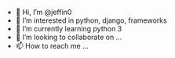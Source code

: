 - 👋 Hi, I’m @jeffin0
- 👀 I’m interested in python, django, frameworks
- 🌱 I’m currently learning python 3 
- 💞️ I’m looking to collaborate on ...
- 📫 How to reach me ...

<!---
jeffin0/jeffin0 is a ✨ special ✨ repository because its `README.md` (this file) appears on your GitHub profile.
You can click the Preview link to take a look at your changes.
--->
